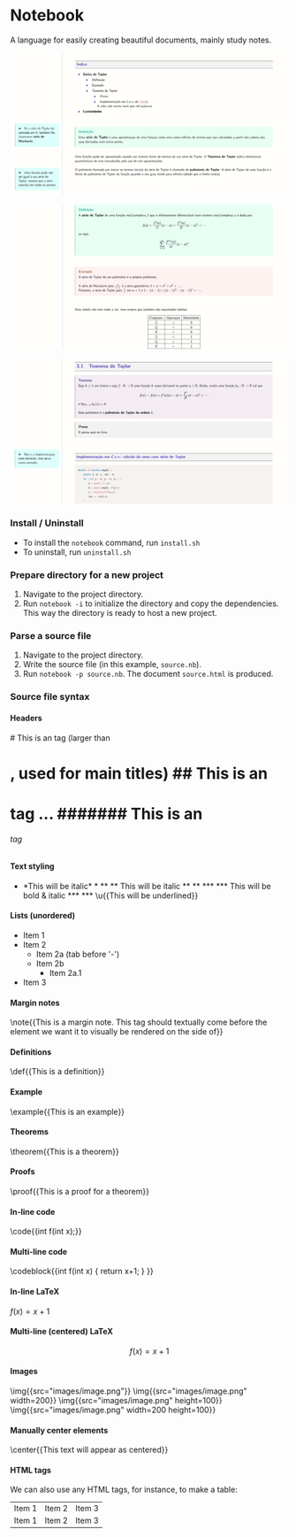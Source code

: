 # Notebook
A language for easily creating beautiful documents, mainly study notes.

![Preview 1](preview1.png)

![Preview 2](preview2.png)

![Preview 3](preview3.png)



### Install / Uninstall
- To install the `notebook` command, run `install.sh`
- To uninstall, run `uninstall.sh`


### Prepare directory for a new project
1. Navigate to the project directory.
2. Run `notebook -i` to initialize the directory and copy the dependencies. This way the directory is ready to host a new project.


### Parse a source file
1. Navigate to the project directory.
2. Write the source file (in this example, `source.nb`).
3. Run `notebook -p source.nb`. The document `source.html` is produced.


### Source file syntax

#### Headers
\# This is an <h0> tag (larger than <h1>, used for main titles)
\#\# This is an <h1> tag
...
\#\#\#\#\#\#\# This is an <h6> tag

#### Text styling
* \*This will be italic\* *
** \*\* This will be italic \*\* **
*** \*\*\* This will be bold & italic \*\*\* ***
\u{{This will be underlined}}

#### Lists (unordered)
- Item 1
- Item 2
	- Item 2a (tab before '-')
	- Item 2b
		- Item 2a.1
- Item 3

#### Margin notes
\\note{{This is a margin note. This tag should textually come before the element we want it to visually be rendered on the side of}}

#### Definitions
\\def{{This is a definition}}

#### Example
\\example{{This is an example}}

#### Theorems
\\theorem{{This is a theorem}}

#### Proofs
\\proof{{This is a proof for a theorem}}

#### In-line code
\\code{{int f(int x);}}

#### Multi-line code
\\codeblock{{int f(int x) {
	return x+1;
}
}}

#### In-line LaTeX
$f(x) = x+1$

#### Multi-line (centered) LaTeX
$$f(x) = x+1$$

#### Images
\\img{{src="images/image.png"}}
\\img{{src="images/image.png" width=200}}
\\img{{src="images/image.png" height=100}}
\\img{{src="images/image.png" width=200 height=100}}

#### Manually center elements
\\center{{This text will appear as centered}}

#### HTML tags
We can also use any HTML tags, for instance, to make a table:

<table>
	<tr>
		<td>Item 1</td>
		<td>Item 2</td>
		<td>Item 3</td>
	</tr>
	<tr>
		<td>Item 1</td>
		<td>Item 2</td>
		<td>Item 3</td>
	</tr>
</table>
